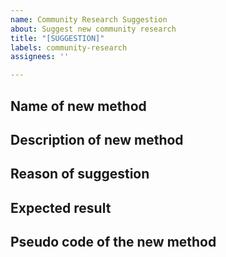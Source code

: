 ```yaml
---
name: Community Research Suggestion
about: Suggest new community research
title: "[SUGGESTION]"
labels: community-research
assignees: ''

---
```


## Name of new method

## Description of new method

## Reason of suggestion

## Expected result

## Pseudo code of the new method
